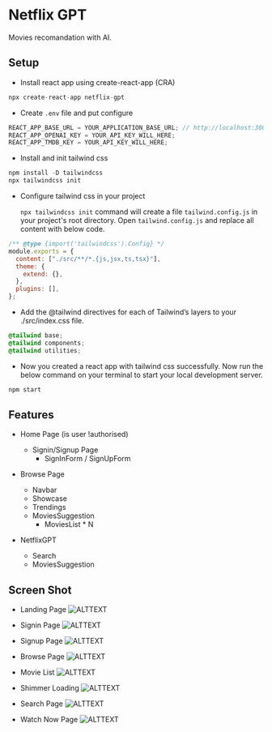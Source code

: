 # Netflix GPT

Movies recomandation with AI.

## Setup

- Install react app using create-react-app (CRA)

```js
npx create-react-app netflix-gpt
```

- Create `.env` file and put configure

```js
REACT_APP_BASE_URL = YOUR_APPLICATION_BASE_URL; // http://localhost:300
REACT_APP_OPENAI_KEY = YOUR_API_KEY_WILL_HERE;
REACT_APP_TMDB_KEY = YOUR_API_KEY_WILL_HERE;
```

- Install and init tailwind css

```js
npm install -D tailwindcss
npx tailwindcss init
```

- Configure tailwind css in your project

  `npx tailwindcss init` command will create a file `tailwind.config.js` in your project's root directory.
  Open `tailwind.config.js` and replace all content with below code.

```js
/** @type {import('tailwindcss').Config} */
module.exports = {
  content: ["./src/**/*.{js,jsx,ts,tsx}"],
  theme: {
    extend: {},
  },
  plugins: [],
};
```

- Add the @tailwind directives for each of Tailwind’s layers to your ./src/index.css file.

```css
@tailwind base;
@tailwind components;
@tailwind utilities;
```

- Now you created a react app with tailwind css successfully. Now run the below command on your terminal to start your local development server.

```js
npm start
```

## Features

- Home Page (is user !authorised)

  - Signin/Signup Page
    - SignInForm / SignUpForm

- Browse Page

  - Navbar
  - Showcase
  - Trendings
  - MoviesSuggestion
    - MoviesList \* N

- NetflixGPT
  - Search
  - MoviesSuggestion

## Screen Shot

- Landing Page
  ![ALTTEXT](https://netflixgpt-aaf25.web.app/screenshot/01-Landing.png)

- Signin Page
  ![ALTTEXT](https://netflixgpt-aaf25.web.app/screenshot/02-Signin.png)

- Signup Page
  ![ALTTEXT](https://netflixgpt-aaf25.web.app/screenshot/03-Signup.png)

- Browse Page
  ![ALTTEXT](https://netflixgpt-aaf25.web.app/screenshot/04-Browse.png)

- Movie List
  ![ALTTEXT](https://netflixgpt-aaf25.web.app/screenshot/05-Movie-List.png)

- Shimmer Loading
  ![ALTTEXT](https://netflixgpt-aaf25.web.app/screenshot/06-Shimmer-loading.png)

- Search Page
  ![ALTTEXT](https://netflixgpt-aaf25.web.app/screenshot/07-Search.png)

- Watch Now Page
  ![ALTTEXT](https://netflixgpt-aaf25.web.app/screenshot/08-Watch.png)
